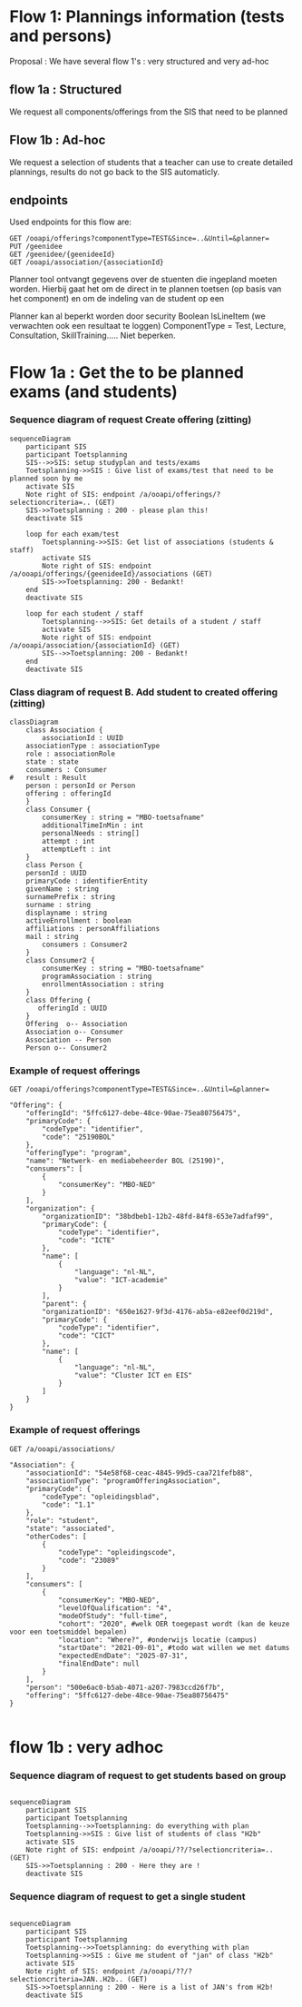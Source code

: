 # Flow 1: Plannings information (tests and persons)

Proposal : We have several flow 1's : very structured and very ad-hoc

## flow 1a : Structured

We request all components/offerings from the SIS that need to be planned


## Flow 1b : Ad-hoc

We request a selection of students that a teacher can use to create detailed plannings, results do not go back to the SIS automaticly.

## endpoints
Used endpoints for this flow are:
```
GET /ooapi/offerings?componentType=TEST&Since=..&Until=&planner=
PUT /geenidee
GET /geenidee/{geenideeId}
GET /ooapi/association/{associationId}
```
Planner tool ontvangt gegevens over de stuenten die ingepland moeten worden. Hierbij gaat het om de direct in te plannen toetsen (op basis van het component) en om de indeling van de student op een 

Planner kan al beperkt worden door security
Boolean IsLineItem (we verwachten ook een resultaat te loggen)
ComponentType = Test, Lecture, Consultation, SkillTraining..... Niet beperken.

# Flow 1a : Get the to be planned exams (and students)

### Sequence diagram of request Create offering (zitting)	
```mermaid
sequenceDiagram
    participant SIS
    participant Toetsplanning
    SIS-->>SIS: setup studyplan and tests/exams
    Toetsplanning->>SIS : Give list of exams/test that need to be planned soon by me
    activate SIS
    Note right of SIS: endpoint /a/ooapi/offerings/?selectioncriteria=.. (GET)
    SIS->>Toetsplanning : 200 - please plan this!
    deactivate SIS

    loop for each exam/test
        Toetsplanning->>SIS: Get list of associations (students & staff)
        activate SIS
        Note right of SIS: endpoint /a/ooapi/offerings/{geenideeId}/associations (GET)
        SIS->>Toetsplanning: 200 - Bedankt!
    end
    deactivate SIS

    loop for each student / staff
        Toetsplanning-->>SIS: Get details of a student / staff
        activate SIS
        Note right of SIS: endpoint /a/ooapi/association/{associationId} (GET)
        SIS-->>Toetsplanning: 200 - Bedankt!
    end
    deactivate SIS

```

### Class diagram of request B. Add student to created offering (zitting)
```mermaid
classDiagram
    class Association {
    	associationId : UUID
	associationType : associationType
	role : associationRole
	state : state
	consumers : Consumer
#	result : Result
	person : personId or Person
	offering : offeringId
    }
    class Consumer {
    	consumerKey : string = "MBO-toetsafname"
	    additionalTimeInMin : int
	    personalNeeds : string[]
        attempt : int
        attemptLeft : int
    }
    class Person {
	personId : UUID
	primaryCode : identifierEntity
	givenName : string
	surnamePrefix : string 
	surname : string
	displayname : string
	activeEnrollment : boolean 
	affiliations : personAffiliations
	mail : string
    	consumers : Consumer2
    }
    class Consumer2 {
    	consumerKey : string = "MBO-toetsafname"
	    programAssociation : string
	    enrollmentAssociation : string
    }
    class Offering {
       offeringId : UUID
    }
    Offering  o-- Association
    Association o-- Consumer
    Association -- Person
    Person o-- Consumer2

```

### Example of request offerings	
```
GET /ooapi/offerings?componentType=TEST&Since=..&Until=&planner=

"Offering": {
    "offeringId": "5ffc6127-debe-48ce-90ae-75ea80756475",
    "primaryCode": {
        "codeType": "identifier",
        "code": "25190BOL"
    },
    "offeringType": "program",
    "name": "Netwerk- en mediabeheerder BOL (25190)",
    "consumers": [
        {
            "consumerKey": "MBO-NED"
        }
    ],
    "organization": {
        "organizationID": "38bdbeb1-12b2-48fd-84f8-653e7adfaf99",
        "primaryCode": {
            "codeType": "identifier",
            "code": "ICTE"
        },
        "name": [
            {
                "language": "nl-NL",
                "value": "ICT-academie"
            }
        ],
        "parent": {
        "organizationID": "650e1627-9f3d-4176-ab5a-e82eef0d219d",
        "primaryCode": {
            "codeType": "identifier",
            "code": "CICT"
        },
        "name": [
            {
                "language": "nl-NL",
                "value": "Cluster ICT en EIS"
            }
        ]
    }
}
```

### Example of request offerings	
```
GET /a/ooapi/associations/

"Association": {
    "associationId": "54e58f68-ceac-4845-99d5-caa721fefb88",
    "associationType": "programOfferingAssociation",
    "primaryCode": {
        "codeType": "opleidingsblad",
        "code": "1.1"
    },
    "role": "student",
    "state": "associated",
    "otherCodes": [
        {
            "codeType": "opleidingscode",
            "code": "23089"
        }
    ],
    "consumers": [
        {
            "consumerKey": "MBO-NED",
            "levelOfQualification": "4",
            "modeOfStudy": "full-time",
            "cohort": "2020", #welk OER toegepast wordt (kan de keuze voor een toetsmiddel bepalen)
            "location": "Where?", #onderwijs locatie (campus)
            "startDate": "2021-09-01", #todo wat willen we met datums
            "expectedEndDate": "2025-07-31",
            "finalEndDate": null
        }
    ],
    "person": "500e6ac0-b5ab-4071-a207-7983ccd26f7b",
    "offering": "5ffc6127-debe-48ce-90ae-75ea80756475"
}
     
```


# flow 1b : very adhoc



### Sequence diagram of request to get students	based on group

```mermaid

sequenceDiagram
    participant SIS
    participant Toetsplanning
    Toetsplanning-->>Toetsplanning: do everything with plan
    Toetsplanning->>SIS : Give list of students of class "H2b"
    activate SIS
    Note right of SIS: endpoint /a/ooapi/??/?selectioncriteria=.. (GET)
    SIS->>Toetsplanning : 200 - Here they are !
    deactivate SIS
```

### Sequence diagram of request to get a single student

```mermaid

sequenceDiagram
    participant SIS
    participant Toetsplanning
    Toetsplanning-->>Toetsplanning: do everything with plan
    Toetsplanning->>SIS : Give me student of "jan" of class "H2b"
    activate SIS
    Note right of SIS: endpoint /a/ooapi/??/?selectioncriteria=JAN..H2b.. (GET)
    SIS->>Toetsplanning : 200 - Here is a list of JAN's from H2b!
    deactivate SIS
```
